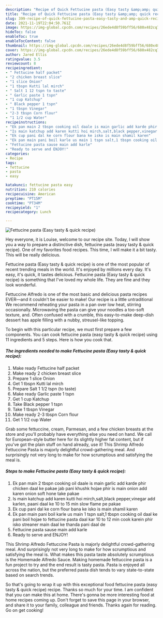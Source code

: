 ```yaml
---
description: "Recipe of Quick Fettucine pasta (Easy tasty &amp;amp; quick recipe)"
title: "Recipe of Quick Fettucine pasta (Easy tasty &amp;amp; quick recipe)"
slug: 399-recipe-of-quick-fettucine-pasta-easy-tasty-and-amp-quick-recipe
date: 2021-11-19T22:04:50.761Z
image: https://img-global.cpcdn.com/recipes/26ede4d8f59bff56/680x482cq70/fettucine-pasta-easy-tasty-quick-recipe-recipe-main-photo.jpg
hideToc: false
enableToc: true
enableTocContent: false
thumbnail: https://img-global.cpcdn.com/recipes/26ede4d8f59bff56/680x482cq70/fettucine-pasta-easy-tasty-quick-recipe-recipe-main-photo.jpg
cover: https://img-global.cpcdn.com/recipes/26ede4d8f59bff56/680x482cq70/fettucine-pasta-easy-tasty-quick-recipe-recipe-main-photo.jpg
author: Jared Ellis
ratingvalue: 3.5
reviewcount: 8
recipeingredient:
- " Fettucine half packet"
- "2 chicken breast slice"
- "1 slice Onion"
- "1 tbspn Kutti lal mirch"
- " Salt 1 12 tspn to taste"
- " Garlic paste 1 tspn"
- "1 cup Katchup"
- " Black pepper 1 tspn"
- "1 tbspn Vinegar"
- "2-3 tbspn Corn flour"
- "1 1/2 cup Water"
recipeinstructions:
- "Ek pan main 2 tbspn cooking oil daale is main garlic add karde phir chicken daal ke pakae jab pani khushk hojae phir is main onion add karen onion soft hone take pakae"
- "Is main katchup add karen kutti hoi mirch,salt,black pepper,vinegar add karlen, paani daal ke 10 to 15 min slow flame pe pakae"
- "Ek cup pani dal ke corn flour bana ke isko is main shamil karen"
- "Ek pan main pani boil karle us main 1 tspn salt,1 tbspn cooking oil daal ke pani boil hojae to fettucine pasta daal kar 10 to 12 min cook karein phir isko streaner main daal ke thanda pani daal de"
- "Fettucine pasta sause main add karle"
- "Ready to serve and ENJOY!"
categories:
- Recipe
tags:
- fettucine
- pasta
- easy

katakunci: fettucine pasta easy 
nutrition: 210 calories
recipecuisine: American
preptime: "PT15M"
cooktime: "PT34M"
recipeyield: "1"
recipecategory: Lunch

---
```



![Fettucine pasta (Easy tasty &amp; quick recipe)](https://img-global.cpcdn.com/recipes/26ede4d8f59bff56/680x482cq70/fettucine-pasta-easy-tasty-quick-recipe-recipe-main-photo.jpg)

Hey everyone, it is Louise, welcome to our recipe site. Today, I will show you a way to prepare a distinctive dish, fettucine pasta (easy tasty &amp; quick recipe). One of my favorites food recipes. This time, I will make it a bit tasty. This will be really delicious.

Fettucine pasta (Easy tasty &amp; quick recipe) is one of the most popular of recent trending meals in the world. It's enjoyed by millions every day. It's easy, it's quick, it tastes delicious. Fettucine pasta (Easy tasty &amp; quick recipe) is something that I've loved my whole life. They are fine and they look wonderful.

Fettuccine Alfredo is one of the most basic and delicious pasta recipes EVER—and it couldn&#39;t be easier to make! Our recipe is a little untraditional We recommend reheating your pasta in a pan over low heat, stirring occasionally. Microwaving the pasta can give your noodles a too-soft texture, and. Often confused with a crumble, this easy-to-make deep-dish dessert has apple filling with a nubby, streusel-like topping.


To begin with this particular recipe, we must first prepare a few components. You can cook fettucine pasta (easy tasty &amp; quick recipe) using 11 ingredients and 5 steps. Here is how you cook that.

<!--inarticleads1-->

##### The ingredients needed to make Fettucine pasta (Easy tasty &amp; quick recipe):

1. Make ready  Fettucine half packet
1. Make ready 2 chicken breast slice
1. Prepare 1 slice Onion
1. Get 1 tbspn Kutti lal mirch
1. Prepare  Salt 1 1/2 tspn (to taste)
1. Make ready  Garlic paste 1 tspn
1. Get 1 cup Katchup
1. Take  Black pepper 1 tspn
1. Take 1 tbspn Vinegar
1. Make ready 2-3 tbspn Corn flour
1. Get 1 1/2 cup Water


Grab some fettuccine, cream, Parmesan, and a few chicken breasts at the store and you&#39;ll probably have everything else you need on hand. We call for European-style butter here for its slightly higher fat content, but if you&#39;ve got the plain stuff on hand already, use it! This Shrimp Alfredo Fettuccine Pasta is majorly delightful crowd-gathering meal. And surprisingly not very long to make for how scrumptious and satisfying the meal is. 

<!--inarticleads2-->

##### Steps to make Fettucine pasta (Easy tasty &amp; quick recipe):

1. Ek pan main 2 tbspn cooking oil daale is main garlic add karde phir chicken daal ke pakae jab pani khushk hojae phir is main onion add karen onion soft hone take pakae
1. Is main katchup add karen kutti hoi mirch,salt,black pepper,vinegar add karlen, paani daal ke 10 to 15 min slow flame pe pakae
1. Ek cup pani dal ke corn flour bana ke isko is main shamil karen
1. Ek pan main pani boil karle us main 1 tspn salt,1 tbspn cooking oil daal ke pani boil hojae to fettucine pasta daal kar 10 to 12 min cook karein phir isko streaner main daal ke thanda pani daal de
1. Fettucine pasta sause main add karle
1. Ready to serve and ENJOY!

This Shrimp Alfredo Fettuccine Pasta is majorly delightful crowd-gathering meal. And surprisingly not very long to make for how scrumptious and satisfying the meal is. What makes this pasta taste absolutely scrumptious is the Homemade Alfredo Sauce. Making homemade fettuccine pasta is a fun project to try and the end result is tasty pasta. Pasta is enjoyed all across the nation, but the preferred pasta dish tends to vary state-to-state based on search trends. 

So that's going to wrap it up with this exceptional food fettucine pasta (easy tasty &amp; quick recipe) recipe. Thanks so much for your time. I am confident that you can make this at home. There's gonna be more interesting food at home recipes coming up. Don't forget to save this page in your browser, and share it to your family, colleague and friends. Thanks again for reading. Go on get cooking!
